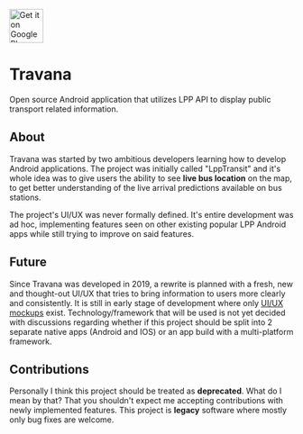 <a href='https://play.google.com/store/apps/details?id=com.VegaSolutions.lpptransit&pcampaignid=pcampaignidMKT-Other-global-all-co-prtnr-py-PartBadge-Mar2515-1'><img src="https://play.google.com/intl/en_us/badges/images/generic/en-play-badge.png" alt="Get it on Google Play" height="60"/></a>

# Travana

Open source Android application that utilizes LPP API to display public transport related information.

## About

Travana was started by two ambitious developers learning how to develop Android applications.
The project was initially called "LppTransit" and it's whole idea was to give users the ability to 
see **live bus location** on the map, to get better understanding of the live arrival predictions
available on bus stations.

The project's UI/UX was never formally defined. It's entire development was ad hoc, implementing
features seen on other existing popular LPP Android apps while still trying to improve on said
features.

## Future

Since Travana was developed in 2019, a rewrite is planned with a fresh, new and thought-out
UI/UX that tries to bring information to users more clearly and consistently. It is still 
in early stage of development where only [UI/UX mockups](https://www.figma.com/file/CtFOYrD9k2uA9KR8hT7q3l/Travana---UI-%C2%B7-UX?node-id=748%3A3087) exist. Technology/framework that will be
used is not yet decided with discussions regarding whether if this project should be split into 
2 separate native apps (Android and IOS) or an app build with a multi-platform framework.

## Contributions

Personally I think this project should be treated as **deprecated**. What do I mean by that?
That you shouldn't expect me accepting contributions with newly implemented features. This project
is **legacy** software where mostly only bug fixes are welcome.